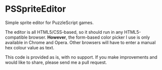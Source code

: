 PSSpriteEditor
==============

Simple sprite editor for PuzzleScript games.

The editor is all HTML5/CSS-based, so it should run in any HTML5-compatible browser. **However**, the form-based color picker I use is only available in Chrome and Opera. Other browsers will have to enter a manual hex colour value as text.

This code is provided as is, with no support. If you make improvements and would like to share, please send me a pull request.
